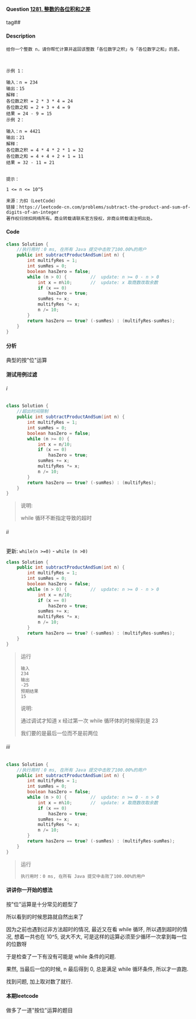 #### Question [1281. 整数的各位积和之差](https://leetcode-cn.com/problems/subtract-the-product-and-sum-of-digits-of-an-integer/)

tag##



#### Description

```
给你一个整数 n，请你帮忙计算并返回该整数「各位数字之积」与「各位数字之和」的差。

 

示例 1：

输入：n = 234
输出：15 
解释：
各位数之积 = 2 * 3 * 4 = 24 
各位数之和 = 2 + 3 + 4 = 9 
结果 = 24 - 9 = 15
示例 2：

输入：n = 4421
输出：21
解释： 
各位数之积 = 4 * 4 * 2 * 1 = 32 
各位数之和 = 4 + 4 + 2 + 1 = 11 
结果 = 32 - 11 = 21
 

提示：

1 <= n <= 10^5

来源：力扣（LeetCode）
链接：https://leetcode-cn.com/problems/subtract-the-product-and-sum-of-digits-of-an-integer
著作权归领扣网络所有。商业转载请联系官方授权，非商业转载请注明出处。
```







#### Code

```java
class Solution {
    //执行用时：0 ms, 在所有 Java 提交中击败了100.00%的用户    
    public int subtractProductAndSum(int n) {
        int multifyRes = 1;
        int sumRes = 0;
        boolean hasZero = false;
        while (n > 0) {         //  update: n >= 0 - n > 0
            int x = n%10;       //  update: x 取商数改取余数
            if (x == 0) 
                hasZero = true;
            sumRes += x;
            multifyRes *= x;
            n /= 10;
        }
        return hasZero == true? (-sumRes) : (multifyRes-sumRes);
    }
}
```





#### 分析

典型的按"位"运算



#### 测试用例过滤

###### i

```java
class Solution {
    //超出时间限制
    public int subtractProductAndSum(int n) {
        int multifyRes = 1;
        int sumRes = 0;
        boolean hasZero = false;
        while (n >= 0) {
            int x = n/10;
            if (x == 0) 
                hasZero = true;
            sumRes += x;
            multifyRes *= x;
            n /= 10;
        }
        return hasZero == true? (-sumRes) : (multifyRes);
    }
}
```

> 说明:
>
> while 循环不断指定导致的超时



###### ii

更新: `while(n >=0)` - `while (n >0)`

```java
class Solution {    
    public int subtractProductAndSum(int n) {
        int multifyRes = 1;
        int sumRes = 0;
        boolean hasZero = false;
        while (n > 0) {         //  update: n >= 0 - n > 0
            int x = n/10;       
            if (x == 0) 
                hasZero = true;
            sumRes += x;
            multifyRes *= x;
            n /= 10;
        }
        return hasZero == true? (-sumRes) : (multifyRes-sumRes);
    }
}
```

> 运行
>
> ```
> 输入
> 234
> 输出
> -25
> 预期结果
> 15
> ```
>
> 说明:
>
> 通过调试才知道 x 经过第一次 while 循环体的时候得到是 23
>
> 我们要的是最后一位而不是前两位

###### iii

```java
class Solution {
    //执行用时：0 ms, 在所有 Java 提交中击败了100.00%的用户    
    public int subtractProductAndSum(int n) {
        int multifyRes = 1;
        int sumRes = 0;
        boolean hasZero = false;
        while (n > 0) {         //  update: n >= 0 - n > 0
            int x = n%10;       //  update: x 取商数改取余数
            if (x == 0) 
                hasZero = true;
            sumRes += x;
            multifyRes *= x;
            n /= 10;
        }
        return hasZero == true? (-sumRes) : (multifyRes-sumRes);
    }
}
```

> 运行
>
> ```
> 执行用时：0 ms, 在所有 Java 提交中击败了100.00%的用户    
> ```
>
> 



#### 讲讲你一开始的想法

按"位"运算是十分常见的题型了

所以看到的时候思路就自然出来了

因为之前也遇到过非方法超时的情况, 最近又在看 while 循环, 所以遇到超时的情况, 想着一共也在 10^5, 说大不大, 可是这样的运算必须至少循环一次拿到每一位的位数呀

于是检查了一下有没有可能是 while 条件的问题.

果然, 当最后一位的时候, n 最后得到 0, 总是满足 while 循环条件, 所以才一直跑.

找到问题, 加上取对数了就行.



#### 本期leetcode	

做多了一道"按位"运算的题目



